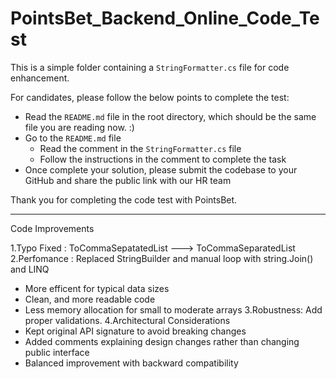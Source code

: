 # PointsBet_Backend_Online_Code_Test
This is a simple folder containing a `StringFormatter.cs` file for code enhancement.

For candidates, please follow the below points to complete the test:
- Read the `README.md` file in the root directory, which should be the same file you are reading now. :)
- Go to the `README.md` file
  - Read the comment in the `StringFormatter.cs` file
  - Follow the instructions in the comment to complete the task
- Once complete your solution, please submit the codebase to your GitHub and share the public link with our HR team

Thank you for completing the code test with PointsBet.

___________________________________________________________________________________________________

Code Improvements


1.Typo Fixed :  ToCommaSepatatedList ---> ToCommaSeparatedList
2.Perfomance : Replaced StringBuilder and manual loop with string.Join() and LINQ
  - More efficent for typical data sizes
  - Clean, and more readable code
  - Less memory allocation for small to moderate arrays
3.Robustness: Add proper validations.
4.Architectural Considerations
  - Kept original API signature to avoid breaking changes
  - Added comments explaining design changes rather than changing public interface
  - Balanced improvement with backward compatibility


